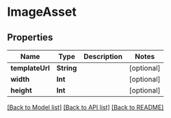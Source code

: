 # ImageAsset

## Properties
Name | Type | Description | Notes
------------ | ------------- | ------------- | -------------
**templateUrl** | **String** |  | [optional] 
**width** | **Int** |  | [optional] 
**height** | **Int** |  | [optional] 

[[Back to Model list]](../README.md#documentation-for-models) [[Back to API list]](../README.md#documentation-for-api-endpoints) [[Back to README]](../README.md)


